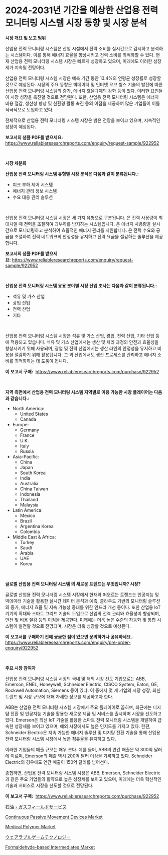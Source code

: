 <p><h1>2024-2031년 기간을 예상한 산업용 전력 모니터링 시스템 시장 동향 및 시장 분석</h1></p><p><strong>시장 개요 및 보고 범위</strong></p>
<p><p>산업용 전력 모니터링 시스템은 산업 시설에서 전력 소비를 실시간으로 감시하고 분석하는 시스템이다. 이를 통해 에너지 효율을 향상시키고 전력 소비를 최적화할 수 있다. 현재 산업용 전력 모니터링 시스템 시장은 빠르게 성장하고 있으며, 미래에도 이러한 성장세가 지속될 전망이다. </p><p>산업용 전력 모니터링 시스템 시장은 예측 기간 동안 13.4%의 연평균 성장률로 성장할 것으로 예상된다. 시장의 주요 동향은 빅데이터 및 인터넷 오브 씽스 기술의 발전에 따른 산업용 전력 모니터링 시스템의 증가, 에너지 효율규제의 강화 등이 있다. 이러한 요인들이 시장 성장을 촉진할 것으로 전망된다. 또한, 산업용 전력 모니터링 시스템은 에너지 비용 절감, 생산성 향상 및 친환경 활동 촉진 등의 이점을 제공하여 많은 기업들이 이를 적극적으로 도입하고 있다.</p><p>전체적으로 산업용 전력 모니터링 시스템 시장은 밝은 전망을 보이고 있으며, 지속적인 성장이 예상된다.</p></p>
<p><strong>보고서의 샘플 PDF를 받으세요:</strong> <a href="https://www.reliableresearchreports.com/enquiry/request-sample/922952">https://www.reliableresearchreports.com/enquiry/request-sample/922952</a></p>
<p>&nbsp;</p>
<p><strong>시장 세분화</strong></p>
<p><strong>산업용 전력 모니터링 시스템 유형별 시장 분석은 다음과 같이 분류됩니다.:</strong></p>
<p><ul><li>피크 부하 제어 시스템</li><li>에너지 관리 정보 시스템</li><li>수요 대응 관리 솔루션</li></ul></p>
<p>&nbsp;</p>
<p><p>산업용 전력 모니터링 시스템 시장은 세 가지 유형으로 구분됩니다. <Peak Load Control System>은 전력 사용량이 최대치일 때 전력을 조절하여 과부하를 방지하는 시스템입니다. <Energy Management Information System>은 에너지 사용량을 실시간으로 모니터링하고 분석하여 효율적인 에너지 관리를 지원합니다. <Demand Response Management Solution>은 전력 수요와 공급을 조절하여 전력 네트워크의 안정성을 유지하고 전력 요금을 절감하는 솔루션을 제공합니다.</p></p>
<p><strong>보고서의 샘플 PDF를 받으세요:</strong>&nbsp;<a href="https://www.reliableresearchreports.com/enquiry/request-sample/922952">https://www.reliableresearchreports.com/enquiry/request-sample/922952</a></p>
<p>&nbsp;</p>
<p><strong> 산업용 전력 모니터링 시스템 응용 분야별 시장 산업 조사는 다음과 같이 분류됩니다.:</strong></p>
<p><ul><li>석유 및 가스 산업</li><li>광업 산업</li><li>전력 산업</li><li>기타</li></ul></p>
<p>&nbsp;</p>
<p><p>산업용 전력 모니터링 시스템 시장은 석유 및 가스 산업, 광업, 전력 산업, 기타 산업 등에 적용되고 있습니다. 석유 및 가스 산업에서는 생산 및 처리 과정의 안전과 효율성을 향상시키기 위해 사용되며, 광업 및 전력 산업에서는 생산 라인의 안정성을 유지하고 비용을 절감하기 위해 활용됩니다. 그 외 산업에서도 생산 프로세스를 관리하고 에너지 소비를 최적화하는 데 도움이 됩니다.</p></p>
<p><strong>이 보고서 구매:</strong>&nbsp; <a href="https://www.reliableresearchreports.com/purchase/922952">https://www.reliableresearchreports.com/purchase/922952</a></p>
<p>&nbsp;</p>
<p><strong>지역 측면에서 산업용 전력 모니터링 시스템 지역별로 이용 가능한 시장 플레이어는 다음과 같습니다.:</strong></p>
<p><ul>
    <li>
        North America:
        <ul>
            <li>United States</li>
            <li>Canada</li>
        </ul>
    </li>
    <li>
        Europe:
        <ul>
            <li>Germany</li>
            <li>France</li>
            <li>U.K.</li>
            <li>Italy</li>
            <li>Russia</li>
        </ul>
    </li>
    <li>
        Asia-Pacific:
        <ul>
            <li>China</li>
            <li>Japan</li>
            <li>South Korea</li>
            <li>India</li>
            <li>Australia</li>
            <li>China Taiwan</li>
            <li>Indonesia</li>
            <li>Thailand</li>
            <li>Malaysia</li>
        </ul>
    </li>
    <li>
        Latin America:
        <ul>
            <li>Mexico</li>
            <li>Brazil</li>
            <li>Argentina Korea</li>
            <li>Colombia</li>
        </ul>
    </li>
    <li>
        Middle East & Africa:
        <ul>
            <li>Turkey</li>
            <li>Saudi</li>
            <li>Arabia</li>
            <li>UAE</li>
            <li>Korea</li>
        </ul>
    </li>
    </ul></p>
<p>&nbsp;</p>
<p><strong>글로벌 산업용 전력 모니터링 시스템 의 새로운 트렌드는 무엇입니까? 시장?</strong></p>
<p><p>글로벌 산업용 전력 모니터링 시스템 시장에서 현재와 떠오르는 트렌드는 인공지능 및 빅데이터 기술을 활용한 실시간 데이터 분석과 예측, 클라우드 기반의 모니터링 솔루션의 증가, 에너지 효율 및 지속 가능성 증대를 위한 인프라 개선 등이다. 또한 산업용 IoT 기기의 확대와 스마트 그리드 기술의 도입으로 산업의 전력 관리와 효율성이 향상되며, 안전 및 비용 절감 등의 이점을 제공한다. 미래에는 더욱 높은 수준의 자동화 및 통합 시스템이 발전할 것으로 전망되며, 시장은 더욱 성장할 것으로 예상된다.</p></p>
<p><strong>이 보고서를 구매하기 전에 궁금한 점이 있으면 문의하거나 공유하세요.</strong>- <a href="https://www.reliableresearchreports.com/enquiry/pre-order-enquiry/922952">https://www.reliableresearchreports.com/enquiry/pre-order-enquiry/922952</a></p>
<p>&nbsp;</p>
<p><strong>주요 시장 참여자</strong></p>
<p><p>산업용 전력 모니터링 시스템 시장의 국내 및 해외 시장 선도 기업으로는 ABB, Emerson, ENEL, Honeywell, Schneider Electric, CISCO System, Eaton, GE, Rockwell Automation, Siemens 등이 있다. 이 중에서 몇 개 기업의 시장 성장, 최신 트렌드 및 시장 규모에 대해 자세한 정보를 제공하고자 한다.</p><p>ABB는 산업용 전력 모니터링 시스템 시장에서 주요 플레이어로 꼽히며, 최근에는 디지턈 전환 및 인공지능 기술을 활용한 새로운 제품 및 서비스를 출시하며 시장을 선도하고 있다. Emerson은 최신 IoT 기술을 활용한 스마트 전력 모니터링 시스템을 개발하여 급속한 성장세를 보이고 있으며, 해외 시장에서도 높은 인지도를 가지고 있다. 한편, Schneider Electric은 지속 가능한 에너지 솔루션 및 디지턈 전환 기술을 통해 산업용 전력 모니터링 시스템 시장에서 높은 점유율을 유지하고 있다.</p><p>이러한 기업들의 매출 규모는 매우 크다. 예를 들어, ABB의 연간 매출은 약 300억 달러에 이르며, Emerson의 매출 역시 200억 달러 이상을 기록하고 있다. Schneider Electric의 경우에도 연간 매출이 150억 달러를 넘어선다.</p><p>종합하면, 산업용 전력 모니터링 시스템 시장은 ABB, Emerson, Schneider Electric과 같은 주요 기업들의 활약으로 높은 성장세를 보이고 있으며, 미래에는 더욱 혁신적인 기술과 서비스로 시장을 선도할 것으로 전망된다.</p></p>
<p><strong>이 보고서 구매:</strong>&nbsp;&nbsp;<a href="https://www.reliableresearchreports.com/purchase/922952">https://www.reliableresearchreports.com/purchase/922952</a></p>
<p><p><a href="https://github.com/lababdou/Market-Research-Report-List-2/blob/main/1509251182594.md">石油・ガスフィールドサービス</a></p><p><a href="https://issuu.com/reportprime-2/docs/continuous-passive-movement-devices-market-size-20">Continuous Passive Movement Devices Market</a></p><p><a href="https://github.com/juniordelafrance/Market-Research-Report-List-2/blob/main/medical-polymer-market.md">Medical Polymer Market</a></p><p><a href="https://github.com/mohamedbakry57/Market-Research-Report-List-2/blob/main/7485886182593.md">ウェアラブルゲームテクノロジー</a></p><p><a href="https://github.com/jaidynmorantestelletmjzya/Market-Research-Report-List-1/blob/main/formaldehyde-based-intermediates-market.md">Formaldehyde-based Intermediates Market</a></p></p>
